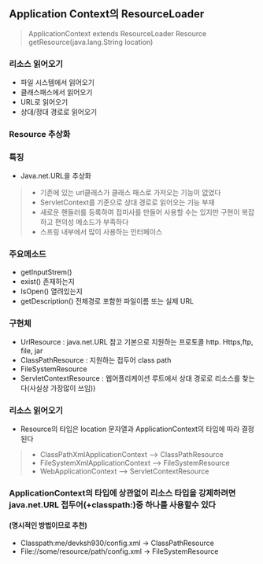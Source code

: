 ## Application Context의 ResourceLoader

>ApplicationContext extends ResourceLoader
>Resource getResource(java.lang.String location)

### 리소스 읽어오기

- 파일 시스템에서 읽어오기
- 클래스패스에서 읽어오기
- URL로 읽어오기
- 상대/정대 경로로 읽어오기


### Resource 추상화

### 특징 
- Java.net.URL을 추상화
 >- 기존에 있는 url클래스가 클래스 패스로 가저오는 기능이 없었다
 >- ServletContext를 기준으로 상대 경로로 읽어오는 기능 부재
 >- 새로운 핸들러를 등록하여 접미사를 만들어 사용할 수는 있지만 구현이 복잡하고 편의성 메소드가 부족하다
 >- 스프링 내부에서 많이 사용하는 인터페이스

### 주요메소드
- getInputStrem()
- exist() 존재하는지
- IsOpen() 열려있는지
- getDescription() 전체경로 포함한 파일이름 또는 실제 URL

### 구현체
- UrlResource : java.net.URL 참고 기본으로 지원하는 프로토콜 http. Https,ftp, file, jar
- ClassPathResource : 지원하는 접두어 class path
- FileSystemResource
- ServletContextResource : 웹어플리케이션 루트에서 상대 경로로 리소스를 찾는다(사실상 가장많이 쓰임))

### 리소스 읽어오기
- Resource의 타입은 location 문자열과 ApplicationContext의 타입에 따라 결정된다
> - ClassPathXmlApplicationContext —> ClassPathResource
> - FileSystemXmlApplicationContext —> FileSystemResource
> - WebApplicationContext —> ServletContextResource

### ApplicationContext의 타입에 상관없이 리소스 타입을 강제하려면 java.net.URL 접두어(+classpath:)중 하나를 사용할수 있다
#### (명시적인 방법이므로 추천)
- Classpath:me/devksh930/config.xml -> ClassPathResource
- File://some/resource/path/config.xml -> FileSystemResource
